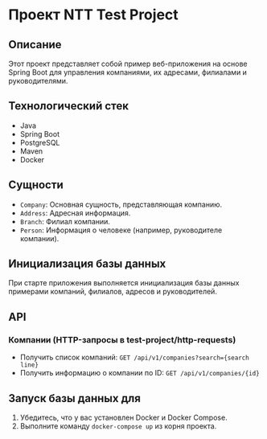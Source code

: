 # Проект NTT Test Project

## Описание
Этот проект представляет собой пример веб-приложения на основе Spring Boot для управления компаниями, их адресами, филиалами и руководителями.

## Технологический стек
- Java
- Spring Boot
- PostgreSQL
- Maven
- Docker

## Сущности
- `Company`: Основная сущность, представляющая компанию.
- `Address`: Адресная информация.
- `Branch`: Филиал компании.
- `Person`: Информация о человеке (например, руководителе компании).

## Инициализация базы данных
При старте приложения выполняется инициализация базы данных примерами компаний, филиалов, адресов и руководителей.

## API
### Компании (HTTP-запросы в test-project/http-requests)
- Получить список компаний: `GET /api/v1/companies?search={search line}`
- Получить информацию о компании по ID: `GET /api/v1/companies/{id}`

## Запуск базы данных для
1. Убедитесь, что у вас установлен Docker и Docker Compose.
2. Выполните команду `docker-compose up` из корня проекта.